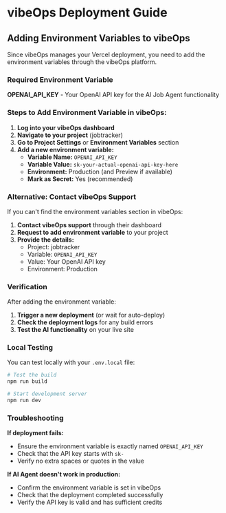 # vibeOps Deployment Guide

## Adding Environment Variables to vibeOps

Since vibeOps manages your Vercel deployment, you need to add the environment variables through the vibeOps platform.

### Required Environment Variable

**OPENAI_API_KEY** - Your OpenAI API key for the AI Job Agent functionality

### Steps to Add Environment Variable in vibeOps:

1. **Log into your vibeOps dashboard**
2. **Navigate to your project** (jobtracker)
3. **Go to Project Settings** or **Environment Variables** section
4. **Add a new environment variable:**
   - **Variable Name:** `OPENAI_API_KEY`
   - **Variable Value:** `sk-your-actual-openai-api-key-here`
   - **Environment:** Production (and Preview if available)
   - **Mark as Secret:** Yes (recommended)

### Alternative: Contact vibeOps Support

If you can't find the environment variables section in vibeOps:

1. **Contact vibeOps support** through their dashboard
2. **Request to add environment variable** to your project
3. **Provide the details:**
   - Project: jobtracker
   - Variable: `OPENAI_API_KEY`
   - Value: Your OpenAI API key
   - Environment: Production

### Verification

After adding the environment variable:

1. **Trigger a new deployment** (or wait for auto-deploy)
2. **Check the deployment logs** for any build errors
3. **Test the AI functionality** on your live site

### Local Testing

You can test locally with your `.env.local` file:

```bash
# Test the build
npm run build

# Start development server
npm run dev
```

### Troubleshooting

**If deployment fails:**
- Ensure the environment variable is exactly named `OPENAI_API_KEY`
- Check that the API key starts with `sk-`
- Verify no extra spaces or quotes in the value

**If AI Agent doesn't work in production:**
- Confirm the environment variable is set in vibeOps
- Check that the deployment completed successfully
- Verify the API key is valid and has sufficient credits 